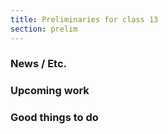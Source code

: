 ```yaml
---
title: Preliminaries for class 13
section: prelim
---
```

### News / Etc.

### Upcoming work

### Good things to do
